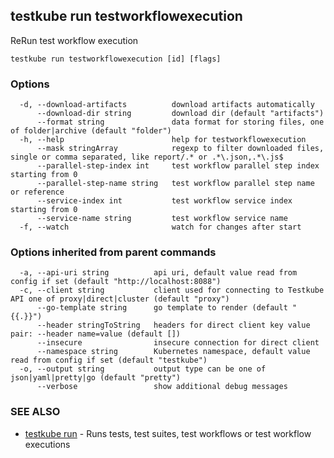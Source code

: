 <head>
  <meta name="docsearch:indexPrefix" content="reference-doc" />
</head>

## testkube run testworkflowexecution

ReRun test workflow execution

```
testkube run testworkflowexecution [id] [flags]
```

### Options

```
  -d, --download-artifacts          download artifacts automatically
      --download-dir string         download dir (default "artifacts")
      --format string               data format for storing files, one of folder|archive (default "folder")
  -h, --help                        help for testworkflowexecution
      --mask stringArray            regexp to filter downloaded files, single or comma separated, like report/.* or .*\.json,.*\.js$
      --parallel-step-index int     test workflow parallel step index starting from 0
      --parallel-step-name string   test workflow parallel step name or reference
      --service-index int           test workflow service index starting from 0
      --service-name string         test workflow service name
  -f, --watch                       watch for changes after start
```

### Options inherited from parent commands

```
  -a, --api-uri string          api uri, default value read from config if set (default "http://localhost:8088")
  -c, --client string           client used for connecting to Testkube API one of proxy|direct|cluster (default "proxy")
      --go-template string      go template to render (default "{{.}}")
      --header stringToString   headers for direct client key value pair: --header name=value (default [])
      --insecure                insecure connection for direct client
      --namespace string        Kubernetes namespace, default value read from config if set (default "testkube")
  -o, --output string           output type can be one of json|yaml|pretty|go (default "pretty")
      --verbose                 show additional debug messages
```

### SEE ALSO

* [testkube run](testkube_run.md)	 - Runs tests, test suites, test workflows or test workflow executions

